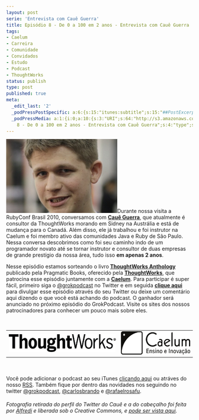 ```yaml
---
layout: post
serie: 'Entrevista com Cauê Guerra'
title: Episódio 8 - De 0 a 100 em 2 anos - Entrevista com Cauê Guerra
tags:
- Caelum
- Carreira
- Comunidade
- Convidados
- Estudo
- Podcast
- ThoughtWorks
status: publish
type: post
published: true
meta:
  _edit_last: '2'
  _podPressPostSpecific: a:6:{s:15:"itunes:subtitle";s:15:"##PostExcerpt##";s:14:"itunes:summary";s:15:"##PostExcerpt##";s:15:"itunes:keywords";s:17:"##WordPressCats##";s:13:"itunes:author";s:10:"##Global##";s:15:"itunes:explicit";s:7:"Default";s:12:"itunes:block";s:7:"Default";}
  _podPressMedia: a:1:{i:0;a:10:{s:3:"URI";s:64:"http://s3.amazonaws.com/grokpodcast/grokpodcast-8-caueguerra.mp3";s:5:"title";s:64:"Episódio
    8 - De 0 a 100 em 2 anos - Entrevista com Cauê Guerra";s:4:"type";s:9:"audio_mp3";s:4:"size";s:8:"17956600";s:8:"duration";s:5:"18:38";s:12:"previewImage";s:77:"http://grokpodcast.com/wp-content/plugins/podpress/images/vpreview_center.png";s:10:"dimensionW";s:1:"0";s:10:"dimensionH";s:1:"0";s:3:"rss";s:2:"on";s:4:"atom";s:2:"on";}}
---
```

<img class="alignleft size-full wp-image-60" title="Cauê Guerra - foto do Twitter" src="/images/2010/11/caue_guerra.jpg" alt="" width="300" height="200" />Durante nossa visita a RubyConf Brasil 2010, conversamos com <strong><a href="http://twitter.com/caueguerra" target="_blank">Cauê Guerra</a></strong>, que atualmente é consultor da ThoughtWorks morando em Sidney na Austrália e está de mudança para o Canadá. Além disso, ele já trabalhou e foi instrutor na Caelum e foi membro ativo das comunidades Java e Ruby de São Paulo. Nessa conversa descobrimos como foi seu caminho indo de um programador novato até se tornar instrutor e consultor de duas empresas de grande prestígio da nossa área, tudo isso <strong>em apenas 2 anos</strong>.

Nesse episódio estamos sorteando o livro<strong> <a href="http://www.pragprog.com/titles/twa/thoughtworks-anthology" target="_blank">ThoughtWorks Anthology</a></strong> publicado pela Pragmatic Books, oferecido pela <strong><a href="http://www.thoughtworks.com/" target="_blank">ThoughtWorks</a></strong>, que patrocina esse episódio juntamente com a <strong><a href="http://www.caelum.com.br" target="_blank">Caelum</a></strong>. Para participar é super fácil, primeiro siga o <a href="http://twitter.com/GrokPodcast">@grokpodcast</a> no Twitter e em seguida <strong><a href="http://twitter.com/?status=Conhe%C3%A7a%20o%20%40GrokPodcast%20e%20concorra%20ao%20livro%20ThoughtWorks%20Anthology.%20Saiba%20mais%20em%20http%3A%2F%2Fgoo.gl%2FRqjDD%20%23GrokPodcast%20%23Promocao%20%40ThoughtWorksBR" target="_blank">clique aqui</a></strong> para divulgar esse episódio através do seu Twitter ou deixe um comentário aqui dizendo o que você está achando do podcast. O ganhador será anunciado no próximo episódio do GrokPodcast. Visite os sites dos nossos patrocinadores para conhecer um pouco mais sobre eles.

<br/>
<table width="100%">
<tbody>
<tr>
<td  class="alignleft" ><a href="http://www.thoughtworks.com/" target="_blank"><img title="ThoughtWorks" src="/images/2010/11/tw_lg.gif" alt="" width="310" height="48" /></a></td>
<td  class="alignright" ><a href="http://www.caelum.com.br/" target="_blank"><img title="Caelum - Ensino e Inovação" src="/images/2010/11/caelum-logo.png" alt="" width="200" height="63" /></a></td>
</tr>
</tbody>
</table><br/><br/>
Você pode adicionar o podcast ao seu iTunes <a href="http://itunes.apple.com/us/podcast/grok-podcast/id393122038" target="_blank">clicando aqui</a> ou atráves do nosso <a href="http://grokpodcast.com/feed/" target="_blank">RSS</a>. Também fique por dentro das novidades nos seguindo no twitter <a href="http://twitter.com/GrokPodcast" target="_blank">@grokpodcast</a>, <a href="http://twitter.com/carlosbrando">@carlosbrando</a> e <a href="http://twitter.com/rafaelrosafu">@rafaelrosafu</a>.
<h6>Fotografia retirada do perfil do Twitter do Cauê e a do cabeçalho foi feita por <a href="http://www.flickr.com/photos/alfredi/" target="_blank">Alfredi</a> e liberada sob o Creative Commons, e <a href="http://www.flickr.com/photos/alfredi/3882302184/" target="_blank">pode ser vista aqui</a>.</h6>
